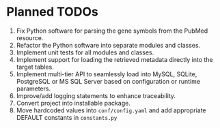 # Planned TODOs

1. Fix Python software for parsing the gene symbols from the PubMed resource.
2. Refactor the Python software into separate modules and classes.
3. Implement unit tests for all modules and classes.
4. Implement support for loading the retrieved metadata directly into the target tables.
5. Implement multi-tier API to seamlessly load into MySQL, SQLite, PostgreSQL or MS SQL Server based on configuration or runtime parameters.
6. Improve/add logging statements to enhance traceability.
7. Convert project into installable package.
8. Move hardcoded values into `conf/config.yaml` and add appropriate DEFAULT constants in `constants.py`